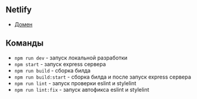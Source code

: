 ## Netlify

- [Домен](https://mellifluous-dodol-c108e6.netlify.app/)

## Команды

- `npm run dev` - запуск локальной разработки
- `npm start` - запуск express сервера
- `npm run build` - сборка билда
- `npm run build:start` - сборка билда и после запуск express сервера
- `npm run lint` - запуск проверки eslint и stylelint
- `npm run lint:fix` - запуск автофикса eslint и stylelint
